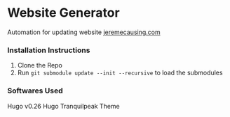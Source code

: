 # Website Generator

Automation for updating website [jeremecausing.com](http://jeremecausing.com)

### Installation Instructions

1. Clone the Repo
2. Run `git submodule update --init --recursive` to load the submodules


### Softwares Used
Hugo v0.26
Hugo Tranquilpeak Theme 



